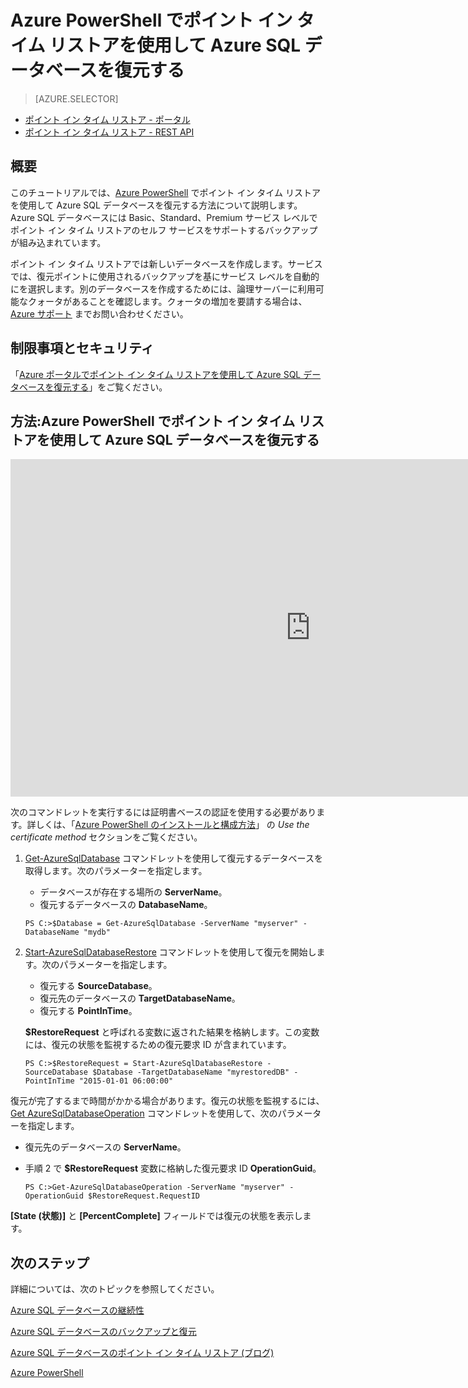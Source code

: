 <properties 
   pageTitle="Azure PowerShell でポイント イン タイム リストアを使用して Azure SQL データベースを復元する" 
   description="ポイント イン タイム リストア, Microsoft Azure SQL データベース, データベースの復元, データベースの回復, Azure  PowerShell" 
   services="sql-database" 
   documentationCenter="" 
   authors="elfisher" 
   manager="jeffreyg" 
   editor="v-romcal"/>

<tags
   ms.service="sql-database"
   ms.devlang="NA"
   ms.topic="article"
   ms.tgt_pltfrm="NA"
   ms.workload="storage-backup-recovery" 
   ms.date="02/24/2015"
   ms.author="elfish; v-romcal; v-stste"/>

# Azure PowerShell でポイント イン タイム リストアを使用して Azure SQL データベースを復元する

> [AZURE.SELECTOR]
- [ポイント イン タイム リストア - ポータル](http://azure.microsoft.com/documentation/articles/sql-database-point-in-time-restore-tutorial-management-portal/)
- [ポイント イン タイム リストア - REST API](http://azure.microsoft.com/documentation/articles/sql-database-point-in-time-restore-tutorial-rest/) 

## 概要

このチュートリアルでは、[Azure PowerShell](http://azure.microsoft.com/documentation/articles/install-configure-powershell/) でポイント イン タイム リストアを使用して Azure SQL データベースを復元する方法について説明します。Azure SQL データベースには Basic、Standard、Premium サービス レベルでポイント イン タイム リストアのセルフ サービスをサポートするバックアップが組み込まれています。

ポイント イン タイム リストアでは新しいデータベースを作成します。サービスでは、復元ポイントに使用されるバックアップを基にサービス レベルを自動的にを選択します。別のデータベースを作成するためには、論理サーバーに利用可能なクォータがあることを確認します。クォータの増加を要請する場合は、[Azure サポート](http://azure.microsoft.com/support/options/) までお問い合わせください。

## 制限事項とセキュリティ

「[Azure ポータルでポイント イン タイム リストアを使用して Azure SQL データベースを復元する](http://azure.microsoft.com/documentation/articles/sql-database-point-in-time-restore-tutorial-management-portal/)」をご覧ください。

## 方法:Azure PowerShell でポイント イン タイム リストアを使用して Azure SQL データベースを復元する

<iframe src="http://channel9.msdn.com/Blogs/Windows-Azure/Restore-a-SQL-Database-Using-Point-in-Time-Restore-With-Microsoft-Azure-PowerShell/player" width="960" height="540" allowFullScreen frameBorder="0"></iframe>

次のコマンドレットを実行するには証明書ベースの認証を使用する必要があります。詳しくは、「[Azure PowerShell のインストールと構成方法](http://azure.microsoft.com/documentation/articles/install-configure-powershell/#use-the-certificate-method)」 の  *Use the certificate method* セクションをご覧ください。

1. [Get-AzureSqlDatabase](http://msdn.microsoft.com/library/azure/dn546735.aspx) コマンドレットを使用して復元するデータベースを取得します。次のパラメーターを指定します。
	* データベースが存在する場所の **ServerName**。
	* 復元するデータベースの **DatabaseName**。	

	`PS C:>$Database = Get-AzureSqlDatabase -ServerName "myserver" -DatabaseName "mydb"`

2. [Start-AzureSqlDatabaseRestore](http://msdn.microsoft.com/library/azure/dn720218.aspx) コマンドレットを使用して復元を開始します。次のパラメーターを指定します。	
	* 復元する **SourceDatabase**。
	* 復元先のデータベースの **TargetDatabaseName**。
	* 復元する **PointInTime**。

	**$RestoreRequest** と呼ばれる変数に返された結果を格納します。この変数には、復元の状態を監視するための復元要求 ID が含まれています。 

	`PS C:>$RestoreRequest = Start-AzureSqlDatabaseRestore -SourceDatabase $Database -TargetDatabaseName "myrestoredDB" -PointInTime "2015-01-01 06:00:00"`

復元が完了するまで時間がかかる場合があります。復元の状態を監視するには、[Get AzureSqlDatabaseOperation](http://msdn.microsoft.com/library/azure/dn546738.aspx) コマンドレットを使用して、次のパラメーターを指定します。

* 復元先のデータベースの **ServerName**。
* 手順 2 で **$RestoreRequest** 変数に格納した復元要求 ID **OperationGuid**。

	`PS C:>Get-AzureSqlDatabaseOperation -ServerName "myserver" -OperationGuid $RestoreRequest.RequestID`

**[State (状態)]** と **[PercentComplete]** フィールドでは復元の状態を表示します。 

## 次のステップ

詳細については、次のトピックを参照してください。  

[Azure SQL データベースの継続性](http://msdn.microsoft.com/library/azure/hh852669.aspx)

[Azure SQL データベースのバックアップと復元](http://msdn.microsoft.com/library/azure/jj650016.aspx)

[Azure SQL データベースのポイント イン タイム リストア (ブログ)](http://azure.microsoft.com/blog/2014/10/01/azure-sql-database-point-in-time-restore/)

[Azure PowerShell](https://msdn.microsoft.com/library/azure/jj156055.aspx)

<!--HONumber=47-->
 